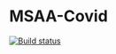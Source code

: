 # MSAA-Covid

[![Build status](https://dev.azure.com/appeid/MSSA%20Covid/_apis/build/status/ASP.NET%20Build%20Pipeline)](https://dev.azure.com/appeid/MSSA%20Covid/_build/latest?definitionId=2)